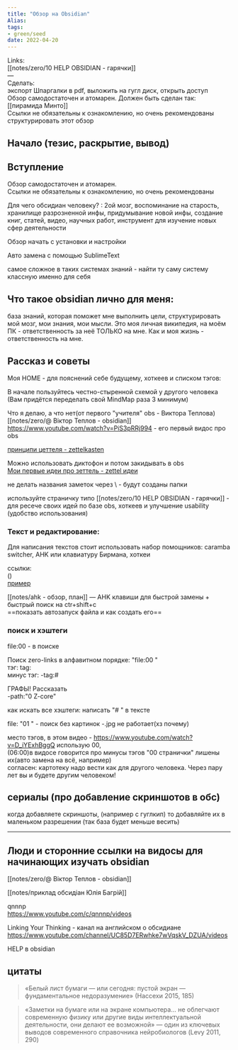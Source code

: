 ```yaml
---
title: "Обзор на Obsidian"
Alias: 
tags:
- green/seed
date: 2022-04-20
---
```

Links:  
[[notes/zero/10 HELP OBSIDIAN - гарячки]]  
—  
Сделать:  
экспорт Шпаргалки в pdf, выложить на гугл диск, открыть доступ  
Обзор самодостаточен и атомарен. Должен быть сделан так: [[пирамида Минто]]  
Ссылки не обязательны к ознакомлению, но очень рекомендованы  
структурировать этот обзор

## Начало (тезис, раскрытие, вывод)
## Вступление 
Обзор самодостаточен и атомарен.  
Ссылки не обязательны к ознакомлению, но очень рекомендованы  

Для чего обсидиан человеку? : 2ой мозг, воспоминание на старость, хранилище разрозненной инфы, придумывание новой инфы, создание книг, статей, видео, научных работ, инструмент для изучение новых сфер деятельности  

Обзор начать с установки и настройки

Авто замена с помощью SublimeText


самое сложное в таких системах знаний - найти ту саму систему классную именно для себя


## Что такое obsidian лично для меня:
база знаний, которая поможет мне выполнить цели, структурировать мой мозг, мои знания, мои мысли. Это моя личная википедия, на моём ПК - ответственность за неё ТОЛЬКО на мне. Как и моя жизнь - ответственность на мне. 

## Рассказ и советы

Моя HOME - для пояснений себе будущему, хоткеев и списком тэгов:


В начале пользуйтесь честно-стыренной схемой у другого человека (Вам придётся переделать свой MindMap раза 3 минимум)

Что я делаю, а что нет(от первого "учителя" obs - Виктора Теплова)  
[[notes/zero/@ Віктор Теплов - obsidian]]  
https://www.youtube.com/watch?v=PiS3pRRj994 - его первый видос про obs

[принципи цеттеля - zettelkasten](Base/принципи%20цеттеля%20-%20zettelkasten.md)

Можно использовать диктофон и потом закидывать в obs  
[Мои первые идеи про зеттель - zettel идеи](../Base/Мои%20первые%20идеи%20про%20зеттель%20-%20zettel%20идеи.md)

не делать названия заметок через \ - будут созданы папки

используйте страничку типо [[notes/zero/10 HELP OBSIDIAN - гарячки]] - для ресече своих идей по базе obs, хоткеев и улучшение usability (удобство использования)


### Текст и редактирование:
Для написания текстов стоит использовать набор помощников: caramba switcher, AHK или клавиатуру Бирмана, хоткеи


ссылки:  
[]() ()  
[пример](https://www.google.com/)

[[notes/ahk - обзор, план]] — AHK клавиши для быстрой замены + быстрый поиск на ctr+shift+c  
==показать автозапуск файла и как создать его==



### поиск и хэштеги

file:00 - в поиске

Поиск zero-links в алфавитном порядке: "file:00 "  
тэг: tag:  
минус тэг: -tag:#

ГРАФЫ! Рассказать  
-path:"0 Z-core"

как искать все хэштеги: написать "# " в тексте

file: "01 " - поиск без картинок -.jpg не работает(хз почему)


место тэгов, в этом видео - https://www.youtube.com/watch?v=D_iYExhBggQ использую 00,  
(06:00)в видосе говорится про минусы тэгов "00 странички" лишены их(авто замена на всё, например)  
согласен: картотеку надо вести как для другого человека. Через пару лет вы и будете другим человеком!



## сериалы (про добавление скриншотов в обс)
когда добавляете скриншоты, (например с гуглкип) то добавляйте их в маленьком разрешении (так база будет меньше весить)


---

### 

## Люди и сторонние ссылки на видосы для начинающих изучать obsidian

[[notes/zero/@ Віктор Теплов - obsidian]]

[[notes/приклад обсидіан Юлія Багрій]]

qnnnp  
https://www.youtube.com/c/qnnnp/videos

Linking Your Thinking - канал на английском о обсидиане  
https://www.youtube.com/channel/UC85D7ERwhke7wVqskV_DZUA/videos

HELP в obsidian



## цитаты

> «Белый лист бумаги — или сегодня: пустой экран — фундаментальное недоразумение» (Нассехи 2015, 185)

  > «Заметки на бумаге или на экране компьютера... не облегчают современную физику или другие виды интеллектуальной деятельности, они делают ее возможной» — один из ключевых выводов современного справочника нейробиологов (Levy 2011, 290)